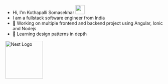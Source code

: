 - Hi, I’m Kothapalli Somasekhar <img src="https://github.com/TheDudeThatCode/TheDudeThatCode/blob/master/Assets/Hi.gif" width="29px">
- I am a fullstack software engineer from India
- 🔭 Working on multiple frontend and backend project using Angular, Ionic and Nodejs
- 🌱 Learning design patterns in depth

<img src="https://github-readme-stats.vercel.app/api/top-langs/?username=Somasekhar1712" width="120" alt="Nest Logo" />
